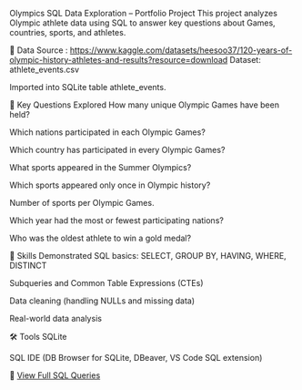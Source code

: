 Olympics SQL Data Exploration – Portfolio Project
This project analyzes Olympic athlete data using SQL to answer key questions about Games, countries, sports, and athletes.

📁 Data Source :
https://www.kaggle.com/datasets/heesoo37/120-years-of-olympic-history-athletes-and-results?resource=download
 Dataset: athlete_events.csv

Imported into SQLite table athlete_events.

📌 Key Questions Explored
How many unique Olympic Games have been held?

Which nations participated in each Olympic Games?

Which country has participated in every Olympic Games?

What sports appeared in the Summer Olympics?

Which sports appeared only once in Olympic history?

Number of sports per Olympic Games.

Which year had the most or fewest participating nations?

Who was the oldest athlete to win a gold medal?

🧠 Skills Demonstrated
SQL basics: SELECT, GROUP BY, HAVING, WHERE, DISTINCT

Subqueries and Common Table Expressions (CTEs)

Data cleaning (handling NULLs and missing data)

Real-world data analysis

🛠 Tools
SQLite

SQL IDE (DB Browser for SQLite, DBeaver, VS Code SQL extension)


📄 [View Full SQL Queries](https://github.com/AyomiG/sql_files/blob/main/Olympic%20Games.txt)
